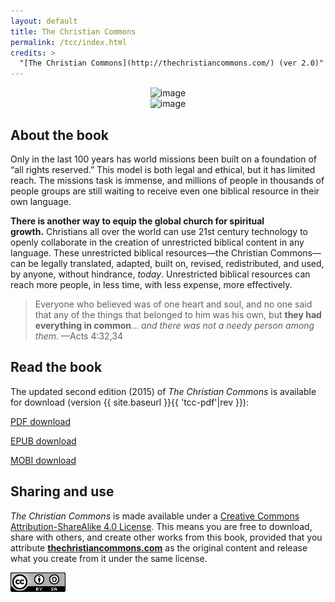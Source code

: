 ```yaml
---
layout: default
title: The Christian Commons
permalink: /tcc/index.html
credits: >
  "[The Christian Commons](http://thechristiancommons.com/) (ver 2.0)" is a revision of "[The Christian Commons](https://distantshores.org/thechristiancommons/)" (by [Distant Shores Media](https://distantshores.org) made available under a [Creative Commons Attribution-ShareAlike 3.0](http://creativecommons.org/licenses/by-sa/3.0) license) revised by Tim Jore made available under a [Creative Commons Attribution-ShareAlike 4.0 International](https://creativecommons.org/licenses/by-sa/4.0/) license.
---
```


<div class="container-fluid"><div class="row"><div class="col-md-6" style="text-align:center;">

<img src="{{ '/assets/img/tcc/tcc2-web.jpg' | prepend: site.baseurl }}" alt="image" style="max-width:280px;">

</div><div class="col-md-6" style="text-align:center;">

<img src="{{ '/assets/img/tcc/ffcb.png' | prepend: site.baseurl }}" alt="image" style="max-width:280px;">

</div></div></div>

## About the book

Only in the last 100 years has world missions been built on a foundation
of “all rights reserved.” This model is both legal and ethical, but it has
limited reach. The missions task is immense, and millions of people in
thousands of people groups are still waiting to receive even one
biblical resource in their own language.

**There is another way to equip the global church for spiritual
growth.** Christians all over the world can use 21st century technology
to openly collaborate in the creation of unrestricted biblical content
in any language. These unrestricted biblical resources—the Christian
Commons—can be legally translated, adapted, built on, revised,
redistributed, and used, by anyone, without hindrance, *today*.
Unrestricted biblical resources can reach more people, in less time,
with less expense, more effectively.

> Everyone who believed was of one heart and soul, and no one said that any of the things that belonged to him was his own, but **they had everything in common**... *and there was not a needy person among them*. —Acts 4:32,34

## Read the book

The updated second edition (2015) of *The Christian Commons* is available for download (version {{ site.baseurl }}{{ 'tcc-pdf'|rev }}):

<a class="btn btn-dark btn-sm" href="{{ site.baseurl }}{{ 'tcc-pdf'|url }}"><i class="fa fa-file-pdf-o"></i> PDF download</a>

<a class="btn btn-dark btn-sm" href="{{ site.baseurl }}{{ 'tcc-epub'|url }}"><i class="fa fa-book"></i> EPUB download</a>

<a class="btn btn-dark btn-sm" href="{{ site.baseurl }}{{ 'tcc-mobi'|url }}"><i class="fa fa-book"></i> MOBI download</a>

## Sharing and use

*The Christian Commons* is made available under a [Creative Commons
Attribution-ShareAlike 4.0 License][license]. This means you
are free to download, share with others, and create other works from
this book, provided that you attribute
**[thechristiancommons.com][tcc]** as the
original content and release what you create from it under the same
license.

[![Creative Commons Attribution-ShareAlike](/assets/img/CC-BY-SA-icon-88x31.png)][license]

[license]: http://creativecommons.org/licenses/by-sa/4.0
[tcc]: http://thechristiancommons.com
